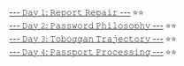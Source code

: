 [--- 𝙳𝚊𝚢 𝟷: 𝚁𝚎𝚙𝚘𝚛𝚝 𝚁𝚎𝚙𝚊𝚒𝚛 ---](https://github.com/swiftyfinch/AdventOfCode2020/tree/main/Day1) ⭐️⭐️\
[--- 𝙳𝚊𝚢 𝟸: 𝙿𝚊𝚜𝚜𝚠𝚘𝚛𝚍 𝙿𝚑𝚒𝚕𝚘𝚜𝚘𝚙𝚑𝚢 ---](https://github.com/swiftyfinch/AdventOfCode2020/tree/main/Day2) ⭐️⭐️\
[--- 𝙳𝚊𝚢 𝟹: 𝚃𝚘𝚋𝚘𝚐𝚐𝚊𝚗 𝚃𝚛𝚊𝚓𝚎𝚌𝚝𝚘𝚛𝚢 ---](https://github.com/swiftyfinch/AdventOfCode2020/tree/main/Day3) ⭐️⭐️\
[--- 𝙳𝚊𝚢 𝟺: 𝙿𝚊𝚜𝚜𝚙𝚘𝚛𝚝 𝙿𝚛𝚘𝚌𝚎𝚜𝚜𝚒𝚗𝚐 ---](https://github.com/swiftyfinch/AdventOfCode2020/tree/main/Day4) ⭐️⭐️